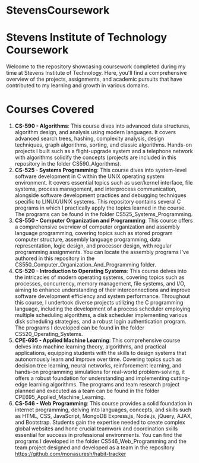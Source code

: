 # StevensCoursework

# Stevens Institute of Technology Coursework

Welcome to the repository showcasing coursework completed during my time at Stevens Institute of Technology. Here, you'll find a comprehensive overview of the projects, assignments, and academic pursuits that have contributed to my learning and growth in various domains.

# Courses Covered

1. **CS-590 - Algorithms**: This course dives into advanced data structures, algorithm design, and analysis using modern languages. It covers advanced search trees, hashing, complexity analysis, design techniques, graph algorithms, sorting, and classic algorithms. Hands-on projects I built such as a flight-upgrade system and a telephone network with algorithms solidify the concepts (projects are included in this repository in the folder CS590_Algorithms).
2. **CS-525 - Systems Programming**: This course dives into system-level software development in C within the UNIX operating system environment. It covers essential topics such as user/kernel interface, file systems, process management, and interprocess communication, alongside software development practices and debugging techniques specific to LINUX/UNIX systems. This repository contains several C programs in which I practically apply the topics learned in the course. The programs can be found in the folder CS525_Systems_Programming.
3. **CS-550 - Computer Organization and Programming**: This course offers a comprehensive overview of computer organization and assembly language programming, covering topics such as stored program computer structure, assembly language programming, data representation, logic design, and processor design, with regular programming assignments. You can locate the assembly programs I've authored in this repository in the CS550_Computer_Organization_And_Programming folder.
4. **CS-520 - Introduction to Operating Systems**: This course delves into the intricacies of modern operating systems, covering topics such as processes, concurrency, memory management, file systems, and I/O, aiming to enhance understanding of their interconnections and improve software development efficiency and system performance. Throughout this course, I undertook diverse projects utilizing the C programming language, including the development of a process scheduler employing multiple scheduling algorithms, a disk scheduler implementing various disk scheduling strategies, and a robust login authentication program. The programs I developed can be found in the folder CS520_Operating_Systems.
5. **CPE-695 - Applied Machine Learning**: This comprehensive course delves into machine learning theory, algorithms, and practical applications, equipping students with the skills to design systems that autonomously learn and improve over time. Covering topics such as decision tree learning, neural networks, reinforcement learning, and hands-on programming simulations for real-world problem-solving, it offers a robust foundation for understanding and implementing cutting-edge learning algorithms. The programs and team research project planned and executed as a team can be found in the folder CPE695_Applied_Machine_Learning.
6. **CS-546 - Web Programming**: This course provides a solid foundation in internet programming, delving into languages, concepts, and skills such as HTML, CSS, JavaScript, MongoDB Express,js, Node.js, jQuery, AJAX, and Bootstrap. Students gain the expertise needed to create complex global websites and hone crucial teamwork and coordination skills essential for success in professional environments. You can find the programs I developed in the folder CS546_Web_Programming and the team project designed and developed as a team in the repository https://github.com/monasuresh/habit-tracker
